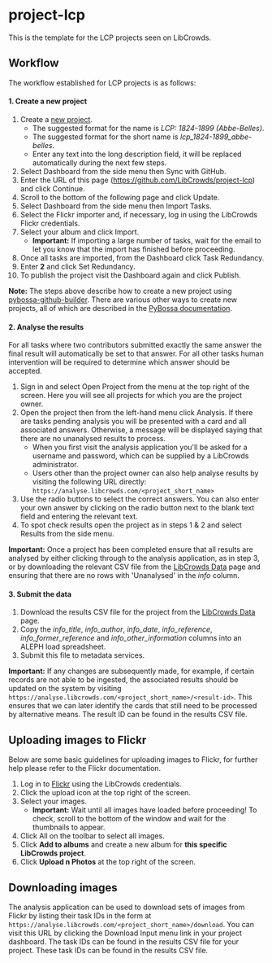 # project-lcp

This is the template for the LCP projects seen on LibCrowds.


## Workflow

The workflow established for LCP projects is as follows:

#### 1. Create a new project

1. Create a [new project](http://www.libcrowds.com/project/new).
    - The suggested format for the name is *LCP: 1824-1899 (Abbe-Belles)*.
    - The suggested format for the short name is *lcp_1824-1899_abbe-belles*.
    - Enter any text into the long description field, it will be replaced automatically during the next few steps.
2. Select Dashboard from the side menu then Sync with GitHub.
3. Enter the URL of this page (https://github.com/LibCrowds/project-lcp) and click Continue.
4. Scroll to the bottom of the following page and click Update.
5. Select Dashboard from the side menu then Import Tasks.
6. Select the Flickr importer and, if necessary, log in using the LibCrowds Flickr credentials.
7. Select your album and click Import.
    - **Important:** If importing a large number of tasks, wait for the email to
    let you know that the import has finished before proceeding.
8. Once all tasks are imported, from the Dashboard click Task Redundancy.
9. Enter **2** and click Set Redundancy.
10. To publish the project visit the Dashboard again and click Publish.

**Note:** The steps above describe how to create a new project using
[pybossa-github-builder](https://github.com/alexandermendes/pybossa-github-builder).
There are various other ways to create new projects, all of which are
described in the [PyBossa documentation](http://docs.pybossa.com/en/latest/user/overview.html).


#### 2. Analyse the results

For all tasks where two contributors submitted exactly the same answer the
final result will automatically be set to that answer. For all other tasks human
intervention will be required to determine which answer should be accepted.

1. Sign in and select Open Project from the menu at the top right of the screen. Here
   you will see all projects for which you are the project owner.
2. Open the project then from the left-hand menu click Analysis. If there are tasks pending analysis you will
   be presented with a card and all associated answers. Otherwise, a message will be displayed
   saying that there are no unanalysed results to process.
    - When you first visit the analysis application you'll be asked for a username and password, which can
      be supplied by a LibCrowds administrator.
    - Users other than the project owner can also help analyse results by visiting the following URL directly: `https://analyse.libcrowds.com/<project_short_name>`
3. Use the radio buttons to select the correct answers. You can also enter your own answer by clicking on the
   radio button next to the blank text field and entering the relevant text.
4. To spot check results open the project as in steps 1 & 2 and select Results from the side menu.

**Important:** Once a project has been completed ensure that all results are analysed by either clicking through
to the analysis application, as in step 3, or by downloading the relevant CSV file from the [LibCrowds Data](https://www.libcrowds.com/data/) page
and ensuring that there are no rows with 'Unanalysed' in the *info* column.


#### 3. Submit the data

1. Download the results CSV file for the project from the [LibCrowds Data](http://www.libcrowds.com/data) page.
2. Copy the *info_title*, *info_author*, *info_date*, *info_reference*, *info_former_reference*
   and *info_other_information* columns into an ALEPH load spreadsheet.
3. Submit this file to metadata services.

**Important:** If any changes are subsequently made, for example, if certain records are not able to be
ingested, the associated results should be updated on the system by visiting
`https://analyse.libcrowds.com/<project_short_name>/<result-id>`. This ensures that we can later
identify the cards that still need to be processed by alternative means. The result ID can be found
in the results CSV file.


## Uploading images to Flickr

Below are some basic guidelines for uploading images to Flickr, for further help
please refer to the Flickr documentation.

1. Log in to [Flickr](https://www.flickr.com) using the LibCrowds credentials.
2. Click the upload icon at the top right of the screen.
3. Select your images.
    - **Important:** Wait until all images have loaded before proceeding! To check,
    scroll to the bottom of the window and wait for the thumbnails to appear.
4. Click All on the toolbar to select all images.
5. Click **Add to albums** and create a new album for **this specific LibCrowds project**.
6. Click **Upload n Photos** at the top right of the screen.


## Downloading images

The analysis application can be used to download sets of images from Flickr by listing their
task IDs in the form at `https://analyse.libcrowds.com/<project_short_name>/download`. You can
visit this URL by clicking the Download Input menu link in your project dashboard. The
task IDs can be found in the results CSV file for your project. These task IDs can be found
in the results CSV file.

